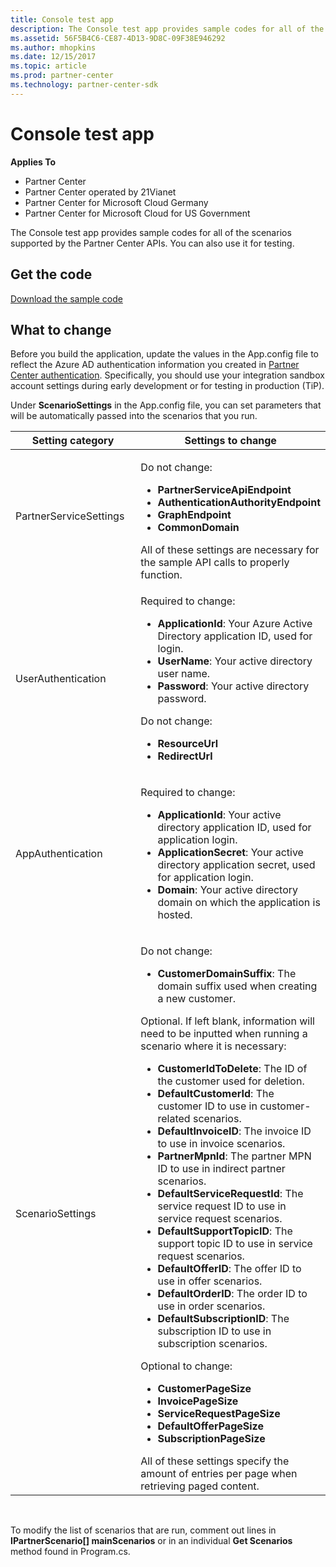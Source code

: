 ```yaml
---
title: Console test app
description: The Console test app provides sample codes for all of the scenarios supported by the Partner Center APIs. You can also use it for testing.
ms.assetid: 56F5B4C6-CE87-4D13-9D8C-09F38E946292
ms.author: mhopkins
ms.date: 12/15/2017
ms.topic: article
ms.prod: partner-center
ms.technology: partner-center-sdk
---
```


# Console test app


**Applies To**

-   Partner Center
-   Partner Center operated by 21Vianet
-   Partner Center for Microsoft Cloud Germany
-   Partner Center for Microsoft Cloud for US Government

The Console test app provides sample codes for all of the scenarios supported by the Partner Center APIs. You can also use it for testing.

## <span id="Get_the_code"></span><span id="get_the_code"></span><span id="GET_THE_CODE"></span>Get the code


[Download the sample code](http://go.microsoft.com/fwlink/p/?LinkId=746682)

## <span id="What_to_change"></span><span id="what_to_change"></span><span id="WHAT_TO_CHANGE"></span>What to change


Before you build the application, update the values in the App.config file to reflect the Azure AD authentication information you created in [Partner Center authentication](partner-center-authentication.md). Specifically, you should use your integration sandbox account settings during early development or for testing in production (TiP).

Under **ScenarioSettings** in the App.config file, you can set parameters that will be automatically passed into the scenarios that you run.

<table>
<colgroup>
<col width="50%" />
<col width="50%" />
</colgroup>
<thead>
<tr class="header">
<th>Setting category</th>
<th>Settings to change</th>
</tr>
</thead>
<tbody>
<tr class="odd">
<td><p>PartnerServiceSettings</p></td>
<td><p>Do not change:</p>
<ul>
<li><strong>PartnerServiceApiEndpoint</strong></li>
<li><strong>AuthenticationAuthorityEndpoint</strong></li>
<li><strong>GraphEndpoint</strong></li>
<li><strong>CommonDomain</strong></li>
</ul>
All of these settings are necessary for the sample API calls to properly function.</td>
</tr>
<tr class="even">
<td><p>UserAuthentication</p></td>
<td><p>Required to change:</p>
<ul>
<li><strong>ApplicationId</strong>: Your Azure Active Directory application ID, used for login.</li>
<li><strong>UserName</strong>: Your active directory user name.</li>
<li><strong>Password</strong>: Your active directory password.</li>
</ul>
<p>Do not change:</p>
<ul>
<li><strong>ResourceUrl</strong></li>
<li><strong>RedirectUrl</strong></li>
</ul></td>
</tr>
<tr class="odd">
<td><p>AppAuthentication</p></td>
<td><p>Required to change:</p>
<ul>
<li><strong>ApplicationId</strong>: Your active directory application ID, used for application login.</li>
<li><strong>ApplicationSecret</strong>: Your active directory application secret, used for application login.</li>
<li><strong>Domain</strong>: Your active directory domain on which the application is hosted.</li>
</ul></td>
</tr>
<tr class="even">
<td><p>ScenarioSettings</p></td>
<td><p>Do not change:</p>
<ul>
<li><strong>CustomerDomainSuffix</strong>: The domain suffix used when creating a new customer.</li>
</ul>
<p>Optional. If left blank, information will need to be inputted when running a scenario where it is necessary:</p>
<ul>
<li><strong>CustomerIdToDelete</strong>: The ID of the customer used for deletion.</li>
<li><strong>DefaultCustomerId</strong>: The customer ID to use in customer-related scenarios.</li>
<li><strong>DefaultInvoiceID</strong>: The invoice ID to use in invoice scenarios.</li>
<li><strong>PartnerMpnId</strong>: The partner MPN ID to use in indirect partner scenarios.</li>
<li><strong>DefaultServiceRequestId</strong>: The service request ID to use in service request scenarios.</li>
<li><strong>DefaultSupportTopicID</strong>: The support topic ID to use in service request scenarios.</li>
<li><strong>DefaultOfferID</strong>: The offer ID to use in offer scenarios.</li>
<li><strong>DefaultOrderID</strong>: The order ID to use in order scenarios.</li>
<li><strong>DefaultSubscriptionID</strong>: The subscription ID to use in subscription scenarios.</li>
</ul>
<p>Optional to change:</p>
<ul>
<li><strong>CustomerPageSize</strong></li>
<li><strong>InvoicePageSize</strong></li>
<li><strong>ServiceRequestPageSize</strong></li>
<li><strong>DefaultOfferPageSize</strong></li>
<li><strong>SubscriptionPageSize</strong></li>
</ul>
All of these settings specify the amount of entries per page when retrieving paged content.</td>
</tr>
</tbody>
</table>

 

To modify the list of scenarios that are run, comment out lines in **IPartnerScenario\[\] mainScenarios** or in an individual **Get Scenarios** method found in Program.cs.

 

 




